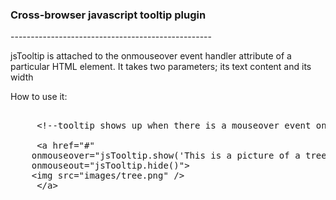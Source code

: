<h3>Cross-browser javascript tooltip plugin</h3>
--------------------------------------------------

<p>jsTooltip is attached to the onmouseover event handler attribute of a
particular HTML element. It takes two parameters; its text content and its width</p>

How to use it:

<pre> 
     &lt!--tooltip shows up when there is a mouseover event on the image-->

     &lta href="#" 
	onmouseover="jsTooltip.show('This is a picture of a tree',200)"
	onmouseout="jsTooltip.hide()">
	&ltimg src="images/tree.png" />
     &lt/a>  
</pre> 